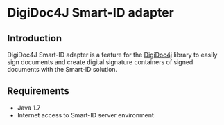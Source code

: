 # DigiDoc4J Smart-ID adapter

## Introduction

DigiDoc4J Smart-ID adapter is a feature for the [DigiDoc4j](http://open-eid.github.io/digidoc4j/) library to easily sign documents and create digital signature containers of signed documents with the Smart-ID solution.

## Requirements

* Java 1.7
* Internet access to Smart-ID server environment
